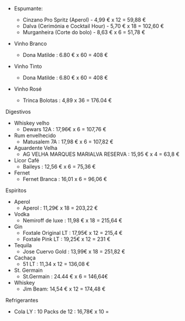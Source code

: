 
- Espumante: 
	-  Cinzano Pro Spritz (Aperol) - 4,99 € x 12 = 59,88 €
	-  Dalva (Cerimónia e Cocktail Hour) - 5,70 € x 18 = 102,60 €
	-  Murganheira (Corte do bolo) - 8,63 € x 6 = 51,78 €

- Vinho Branco
	- Dona Matilde : 6.80 € x 60 = 408 €
- Vinho Tinto 
	- Dona Matilde :  6.80 € x 60 = 408 €
- Vinho Rosé 
	-  Trinca Bolotas : 4,89 x 36 =  176.04 €





Digestivos 

- Whiskey velho 
	- Dewars 12A : 17,96€ x 6 =  107,76 €
- Rum envelhecido
	- Matusalem 7A : 17,98 € x 6 = 107,82 €
-  Aguardente Velha
	-  AG VELHA MARQUES MARIALVA RESERVA : 15,95 € x 4 = 63,8 €
- Licor Café
	- Baileys : 12,56 € x 6 = 75,36 €
- Fernet
	- Fernet Branca : 16,01 x 6 = 96,06 €



Espiritos

- Aperol
	- Aperol : 11,29€ x 18 = 203,22 €
- Vodka
	-  Nemiroff de luxe : 11,98 € x 18 = 215,64 €
- Gin
	- Foxtale Original LT : 17,95€ x 12 = 215,4 €
	- Foxtale Pink LT : 19,25€ x 12 = 231 €
- Tequila
	- Jose Cuervo Gold : 13,99€ x 18 = 251,82 €
- Cachaça
	-  51 LT : 11,34 x 12 = 136,08 €
- St. Germain 
	-  St.Germain : 24.44 € x 6 = 146,64€
- Whiskey 
	- Jim Beam: 14,54 € x 12 = 174,48 €


Refrigerantes

-  Cola LY : 10 Packs de 12 : 16,78€ x 10 = 

